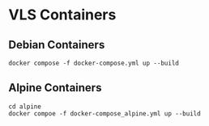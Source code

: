 # VLS Containers

## Debian Containers

```
docker compose -f docker-compose.yml up --build
```

## Alpine Containers

```
cd alpine
docker compoe -f docker-compose_alpine.yml up --build
```
